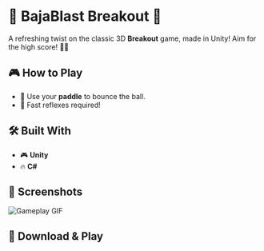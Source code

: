 # 🥤 BajaBlast Breakout 🚀  

A refreshing twist on the classic 3D **Breakout** game, made in Unity! Aim for the high score! 🍹💥  

## 🎮 How to Play  
- 🏓 Use your **paddle** to bounce the ball.   
- 🚀 Fast reflexes required!  

## 🛠️ Built With  
- 🎮 **Unity**  
- 🔥 **C#**  

## 📸 Screenshots  
![Gameplay GIF](https://media.giphy.com/media/26AHONQ79FdWZhAI0/giphy.gif)  

## 🚀 Download & Play  


